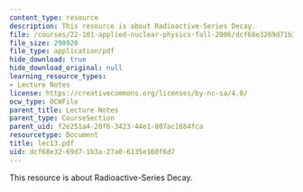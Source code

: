 ```yaml
---
content_type: resource
description: This resource is about Radioactive-Series Decay.
file: /courses/22-101-applied-nuclear-physics-fall-2006/dcf68e3269d71b3a27a06135e160f6d7_lec13.pdf
file_size: 298920
file_type: application/pdf
hide_download: true
hide_download_original: null
learning_resource_types:
- Lecture Notes
license: https://creativecommons.org/licenses/by-nc-sa/4.0/
ocw_type: OCWFile
parent_title: Lecture Notes
parent_type: CourseSection
parent_uid: f2e251a4-20f6-3423-44e1-807ac1684fca
resourcetype: Document
title: lec13.pdf
uid: dcf68e32-69d7-1b3a-27a0-6135e160f6d7
---
```

This resource is about Radioactive-Series Decay.